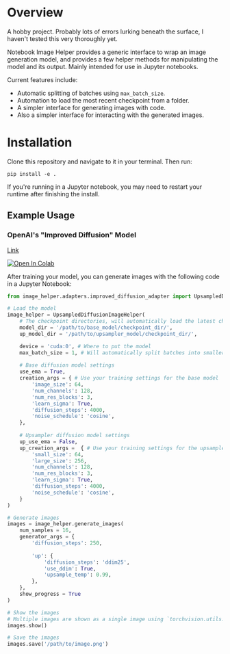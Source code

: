 # Overview

A hobby project. Probably lots of errors lurking beneath the surface, I haven't tested this very thoroughly yet.

Notebook Image Helper provides a generic interface to wrap an image generation model, and provides a few helper methods for manipulating the model and its output. Mainly intended for use in Jupyter notebooks.

Current features include:

  * Automatic splitting of batches using `max_batch_size`.
  * Automation to load the most recent checkpoint from a folder.
  * A simpler interface for generating images with code.
  * Also a simpler interface for interacting with the generated images.

# Installation

Clone this repository and navigate to it in your terminal. Then run:

`pip install -e .`

If you're running in a Jupyter notebook, you may need to restart your runtime after finishing the install.

## Example Usage

### OpenAI's "Improved Diffusion" Model

[Link](https://github.com/openai/improved-diffusion)

[![Open In Colab](https://colab.research.google.com/assets/colab-badge.svg)](https://colab.research.google.com/github/Netruk44/notebook-image-helper/blob/master/notebooks/improved_diffusion.ipynb)

After training your model, you can generate images with the following code in a Jupyter Notebook:

```python
from image_helper.adapters.improved_diffusion_adapter import UpsampledDiffusionImageHelper

# Load the model
image_helper = UpsampledDiffusionImageHelper(
    # The checkpoint directories, will automatically load the latest checkpoint from the folder.
    model_dir = '/path/to/base_model/checkpoint_dir/',
    up_model_dir = '/path/to/upsampler_model/checkpoint_dir/',

    device = 'cuda:0', # Where to put the model
    max_batch_size = 1, # Will automatically split batches into smaller batches as necessary. Lower VRAM usage at the expense of time.
    
    # Base diffusion model settings
    use_ema = True,
    creation_args = { # Use your training settings for the base model
        'image_size': 64,
        'num_channels': 128,
        'num_res_blocks': 3,
        'learn_sigma': True,
        'diffusion_steps': 4000,
        'noise_schedule': 'cosine',
    },
    
    # Upsampler diffusion model settings
    up_use_ema = False,
    up_creation_args =  { # Use your training settings for the upsampler
        'small_size': 64,
        'large_size': 256,
        'num_channels': 128,
        'num_res_blocks': 3,
        'learn_sigma': True,
        'diffusion_steps': 4000,
        'noise_schedule': 'cosine',
    }
)

# Generate images
images = image_helper.generate_images(
    num_samples = 16, 
    generator_args = {
        'diffusion_steps': 250,
        
        'up': {
            'diffusion_steps': 'ddim25',
            'use_ddim': True,
            'upsample_temp': 0.99,
        },
    }, 
    show_progress = True
)

# Show the images
# Multiple images are shown as a single image using `torchvision.utils.make_grid`.
images.show()

# Save the images
images.save('/path/to/image.png')
```
